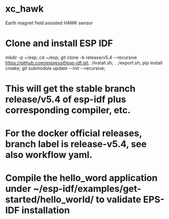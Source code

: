 # xc_hawk
Earth magnet field assisted HAWK sensor

# Clone and install ESP IDF
mkdir -p ~/esp; cd ~/esp; git clone -b release/v5.4 --recursive https://github.com/espressif/esp-idf.git;
./install.sh; . ./export.sh;
pip install cmake;
git submodule update --init --recursive;

# This will get the stable branch release/v5.4 of esp-idf plus corresponding compiler, etc.
# For the docker official releases, branch label is release-v5.4, see also workflow yaml.

# Compile the hello_word application under ~/esp-idf/examples/get-started/hello_world/ to validate EPS-IDF installation

